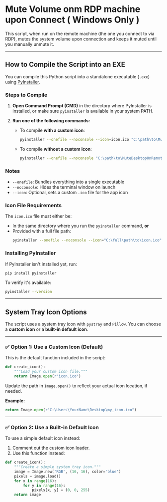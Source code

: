 # Mute Volume onm RDP machine upon Connect ( Windows Only )

This script, when run on the remote machine (the one you connect to via RDP), mutes the system volume upon connection and keeps it muted until you manually unmute it.

---

## How to Compile the Script into an EXE

You can compile this Python script into a standalone executable (`.exe`) using [PyInstaller](https://pyinstaller.org/).

### Steps to Compile

1. **Open Command Prompt (CMD)** in the directory where PyInstaller is installed, or make sure `pyinstaller` is available in your system PATH.

2. **Run one of the following commands:**

   - To compile **with a custom icon**:
     ```bash
     pyinstaller --onefile --noconsole --icon=icon.ico "C:\path\to\MuteDesktopOnRemote.py"
     ```

   - To compile **without a custom icon**:
     ```bash
     pyinstaller --onefile --noconsole "C:\path\to\MuteDesktopOnRemote.py"
     ```

### Notes

- `--onefile`: Bundles everything into a single executable  
- `--noconsole`: Hides the terminal window on launch  
- `--icon`: Optional, sets a custom `.ico` file for the app icon  

### Icon File Requirements

The `icon.ico` file must either be:
- In the same directory where you run the `pyinstaller` command, **or**
- Provided with a full file path:
  ```bash
  pyinstaller --onefile --noconsole --icon="C:\full\path\to\icon.ico" "C:\path\to\MuteDesktopOnRemote.py"
  ```

### Installing PyInstaller

If PyInstaller isn't installed yet, run:
```bash
pip install pyinstaller
```

To verify it's available:
```bash
pyinstaller --version
```

---

## System Tray Icon Options

The script uses a system tray icon with `pystray` and `Pillow`. You can choose a **custom icon** or a **built-in default icon**.

---

### ✅ Option 1: Use a Custom Icon (Default)

This is the default function included in the script:

```python
def create_icon():
    """Load your custom icon file."""
    return Image.open(r"icon.ico")
```

Update the path in `Image.open()` to reflect your actual icon location, if needed.

**Example:**
```python
return Image.open(r"C:\Users\YourName\Desktop\my_icon.ico")
```

---

### ✅ Option 2: Use a Built-in Default Icon

To use a simple default icon instead:

1. Comment out the custom icon loader.
2. Use this function instead:

```python
def create_icon():
    """Create a simple system tray icon."""
    image = Image.new('RGB', (16, 16), color='blue')
    pixels = image.load()
    for x in range(16):
        for y in range(16):
            pixels[x, y] = (0, 0, 255)
    return image
```
